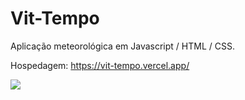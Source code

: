 # Vit-Tempo
Aplicação meteorológica em Javascript / HTML / CSS.

Hospedagem: https://vit-tempo.vercel.app/

<img src="/assets/print1.bmp">
